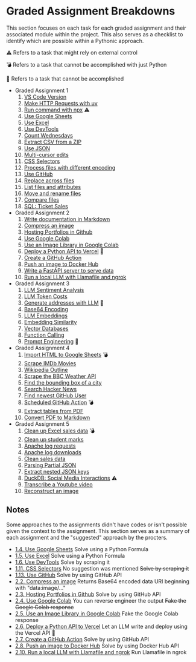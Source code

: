 
# Graded Assignment Breakdowns

This section focuses on each task for each graded assignment and their associated module within the project. This also serves as a checklist to identify which are possible within a Pythonic approach.

⚠️ Refers to a task that might rely on external control

💣 Refers to a task that cannot be accomplished with just Python

🚫 Refers to a task that cannot be accomplished

- Graded Assignment 1
  1. [VS Code Version](./vscode_info.py)
  2. [Make HTTP Requests with uv](./http_requests.py)
  3. [Run command with npx](./npx_prettier.py) ⚠️
  4. [Use Google Sheets](./google_sheets.py)
  5. [Use Excel](./excel.py)
  6. [Use DevTools](./chrome_devtools.py)
  7. [Count Wednesdays](./counting_days.py)
  8. [Extract CSV from a ZIP](./csv_zipfile.py)
  9. [Use JSON](./sort_json_values.py)
  10. [Multi-cursor edits](./json_cleanup.py)
  11. [CSS Selectors](./css_selectors.py)
  12. [Process files with different encoding](./process_encoding.py)
  13. [Use GitHub](./github_push.py)
  14. [Replace across files](./replace_across.py)
  15. [List files and attributes](./filter_file_attributes.py)
  16. [Move and rename files](./move_rename.py)
  17. [Compare files](./compare_files.py)
  18. [SQL: Ticket Sales](./ticket_sales.py)
- Graded Assignment 2
  1. [Write documentation in Markdown](./create_markdown.py)
  2. [Compress an image](./compress_image.py)
  3. [Hosting Portfolios in Github](./host_portfolio.py)
  4. [Use Google Colab](./colab_key.py)
  5. [Use an Image Library in Google Colab](./image_lightness.py)
  6. [Deploy a Python API to Vercel](./vercel_api.py) 🚫
  7. [Create a GitHub Action](./github_action.py)
  8. [Push an image to Docker Hub](./docker_hub.py)
  9. [Write a FastAPI server to serve data](./fastapi_server.py)
  10. [Run a local LLM with Llamafile and ngrok](./local_llm.py)
- Graded Assignment 3
  1. [LLM Sentiment Analysis](./sentiment_analysis.py)
  2. [LLM Token Costs](./token_costs.py)
  3. [Generate addresses with LLM](./generate_addresses.py) 🚫
  4. [Base64 Encoding](./encode_image.py)
  5. [LLM Embeddings](./llm_embeddings.py)
  6. [Embedding Similarity](./most_similar.py)
  7. [Vector Databases](./vector_databases.py)
  8. [Function Calling](./function_calling.py)
  9. [Prompt Engineering](./prompt_engineering.py) 🚫
- Graded Assignment 4
  1. [Import HTML to Google Sheets](./html_google.py) 💣
  2. [Scrape IMDb Movies](./imdb_scrape.py)
  3. [Wikipedia Outline](./wikipedia_outline.py)
  4. [Scrape the BBC Weather API](./bbc_weather.py)
  5. [Find the bounding box of a city](./bounding_box.py)
  6. [Search Hacker News](./hacker_news.py)
  7. [Find newest GitHub User](./newest_github_user.py)
  8. [Scheduled GitHub Action](./github_actions.py) 💣
  9. [Extract tables from PDF](./extract_tables.py)
  10. [Convert PDF to Markdown](./pdf_to_markdown.py)
- Graded Assignment 5
  1. [Clean up Excel sales data](./excel_sales.py) 💣
  2. [Clean up student marks](./clean_student_marks.py)
  3. [Apache log requests](./log_requests.py)
  4. [Apache log downloads](./request_downloads.py)
  5. [Clean sales data](./clean_sales.py)
  6. [Parsing Partial JSON](./parse_sales_data.py)
  7. [Extract nested JSON keys](./large_json_extract.py)
  8. [DuckDB: Social Media Interactions](./duckdb_interactions.py) ⚠️
  9. [Transcribe a Youtube video](./yt_transcribe.py)
  10. [Reconstruct an image](./jigsaw_image.py)

## Notes

Some approaches to the assignments didn't have codes or isn't possible given the context to the assignment. This section serves as a summary of each assignment and the "suggested" approach by the procters.

- [1.4. Use Google Sheets](./google_sheets.py) Solve using a Python Formula
- [1.5. Use Excel](./excel.py) Solve using a Python Formula
- [1.6. Use DevTools](./chrome_devtools.py) Solve by scraping it
- [1.11. CSS Selectors](./css_selectors.py) No suggestion was mentioned ~~Solve by scraping it~~
- [1.13. Use GitHub](./github_push.py) Solve by using GitHub API
- [2.2. Compress an image](./compress_image.py) Returns Base64 encoded data URI beginning with "data:image/..."
- [2.3. Hosting Portfolios in Github](./host_portfolio.py) Solve by using GitHub API
- [2.4. Use Google Colab](./colab_key.py) You can reverse engineer the output ~~Fake the Google Colab response~~
- [2.5. Use an Image Library in Google Colab](./image_lightness.py) Fake the Google Colab response
- [2.6. Deploy a Python API to Vercel](./vercel_api.py) Let an LLM write and deploy using the Vercel API 🚫
- [2.7. Create a GitHub Action](./github_action.py) Solve by using GitHub API
- [2.8. Push an image to Docker Hub](./docker_hub.py) Solve by using Docker Hub API
- [2.10. Run a local LLM with Llamafile and ngrok](./local_llm.py) Run Llamafile in ngrok
